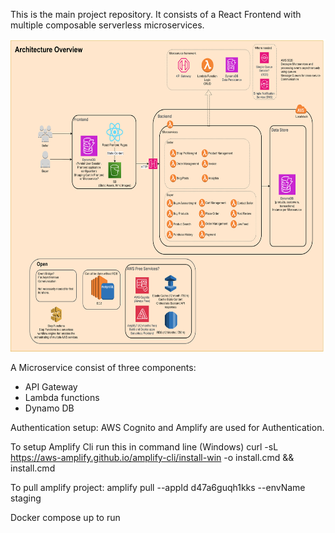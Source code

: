 This is the main project repository. It consists of a React Frontend with multiple composable serverless microservices.

<img src="https://github.com/sopra-the-endboss/laser-chad-fullstack/blob/58f8c236581647a0855b5c862ad2ae6cb3e5fd07/ASE%20Architecture%20Diagram-Architecture%20Overview.drawio.svg"  width="600" height="500">

A Microservice consist of three components:
- API Gateway
- Lambda functions
- Dynamo DB

Authentication setup:
AWS Cognito and Amplify are used for Authentication.

To setup Amplify Cli run this in command line (Windows)
curl -sL https://aws-amplify.github.io/amplify-cli/install-win -o install.cmd && install.cmd

To pull amplify project:
amplify pull --appId d47a6guqh1kks --envName staging

Docker compose up to run
